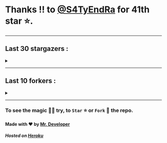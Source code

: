 # Thanks !! to [@S4TyEndRa](https://github.com/S4TyEndRa) for 41th star ⭐.
---

## Last 30 stargazers :
<details><summary></summary>

| No. | Profile Pic | Username | Star Number ⭐ |
| :---: | :---: | :---: | :---: |
| 1. | <img src='https://avatars.githubusercontent.com/u/84174959?v=4'> | [@S4TyEndRa](https://github.com/S4TyEndRa) | 41 |
| 2. | <img src='https://avatars.githubusercontent.com/u/103633817?v=4'> | [@NullPointer-Ex](https://github.com/NullPointer-Ex) | 40 |
| 3. | <img src='https://avatars.githubusercontent.com/u/87824092?v=4'> | [@codingtuto](https://github.com/codingtuto) | 39 |
| 4. | <img src='https://avatars.githubusercontent.com/u/82335415?v=4'> | [@rahulmanjhu](https://github.com/rahulmanjhu) | 38 |
| 5. | <img src='https://avatars.githubusercontent.com/u/66910428?v=4'> | [@VIKASIND](https://github.com/VIKASIND) | 37 |
| 6. | <img src='https://avatars.githubusercontent.com/u/57279309?v=4'> | [@Droyder7](https://github.com/Droyder7) | 36 |
| 7. | <img src='https://avatars.githubusercontent.com/u/40000538?v=4'> | [@ShubhamJ010](https://github.com/ShubhamJ010) | 35 |
| 8. | <img src='https://avatars.githubusercontent.com/u/102476142?v=4'> | [@hiroultroid93819](https://github.com/hiroultroid93819) | 34 |
| 9. | <img src='https://avatars.githubusercontent.com/u/87156166?v=4'> | [@Soebb](https://github.com/Soebb) | 33 |
| 10. | <img src='https://avatars.githubusercontent.com/u/40020525?v=4'> | [@Angeloem](https://github.com/Angeloem) | 32 |
| 11. | <img src='https://avatars.githubusercontent.com/u/97869723?v=4'> | [@XRoiDX](https://github.com/XRoiDX) | 31 |
| 12. | <img src='https://avatars.githubusercontent.com/u/97147352?v=4'> | [@ThePachirisu](https://github.com/ThePachirisu) | 30 |
| 13. | <img src='https://avatars.githubusercontent.com/u/90682075?v=4'> | [@Parvez342](https://github.com/Parvez342) | 29 |
| 14. | <img src='https://avatars.githubusercontent.com/u/91000547?v=4'> | [@dhanushps](https://github.com/dhanushps) | 28 |
| 15. | <img src='https://avatars.githubusercontent.com/u/102027393?v=4'> | [@anon1ym](https://github.com/anon1ym) | 27 |
| 16. | <img src='https://avatars.githubusercontent.com/u/90016534?v=4'> | [@rethu123](https://github.com/rethu123) | 26 |
| 17. | <img src='https://avatars.githubusercontent.com/u/93878621?v=4'> | [@sohan2929](https://github.com/sohan2929) | 25 |
| 18. | <img src='https://avatars.githubusercontent.com/u/54490464?v=4'> | [@Rk365-UK](https://github.com/Rk365-UK) | 24 |
| 19. | <img src='https://avatars.githubusercontent.com/u/101983016?v=4'> | [@nikki310](https://github.com/nikki310) | 23 |
| 20. | <img src='https://avatars.githubusercontent.com/u/90282707?v=4'> | [@Vasubai](https://github.com/Vasubai) | 22 |
| 21. | <img src='https://avatars.githubusercontent.com/u/75154223?v=4'> | [@Achu2234](https://github.com/Achu2234) | 21 |
| 22. | <img src='https://avatars.githubusercontent.com/u/80207551?v=4'> | [@saifalisew1508](https://github.com/saifalisew1508) | 20 |
| 23. | <img src='https://avatars.githubusercontent.com/u/99937370?v=4'> | [@FeedsGram](https://github.com/FeedsGram) | 19 |
| 24. | <img src='https://avatars.githubusercontent.com/u/98212032?v=4'> | [@random772](https://github.com/random772) | 18 |
| 25. | <img src='https://avatars.githubusercontent.com/u/97720718?v=4'> | [@MaheshKmr9](https://github.com/MaheshKmr9) | 17 |
| 26. | <img src='https://avatars.githubusercontent.com/u/79193961?v=4'> | [@TgDeveloper99](https://github.com/TgDeveloper99) | 16 |
| 27. | <img src='https://avatars.githubusercontent.com/u/85005373?v=4'> | [@HerokuMods](https://github.com/HerokuMods) | 15 |
| 28. | <img src='https://avatars.githubusercontent.com/u/70249693?v=4'> | [@ilhamr0f11](https://github.com/ilhamr0f11) | 14 |
| 29. | <img src='https://avatars.githubusercontent.com/u/70377480?v=4'> | [@nikhileashy](https://github.com/nikhileashy) | 13 |
| 30. | <img src='https://avatars.githubusercontent.com/u/86344856?v=4'> | [@AmirulAndalib](https://github.com/AmirulAndalib) | 12 |

</details>

---

## Last 10 forkers :
<details><summary></summary>

| No. | Profile Pic | Username | Fork Number 🍴 |
| :---: | :---: | :---: | :---: |
| 1. | <img src='https://avatars.githubusercontent.com/u/91558902?v=4'> | [@rk134-hub](https://github.com/rk134-hub) | 10 |
| 2. | <img src='https://avatars.githubusercontent.com/u/20133621?v=4'> | [@NitroFuN](https://github.com/NitroFuN) | 9 |
| 3. | <img src='https://avatars.githubusercontent.com/u/482367?v=4'> | [@nyuszika7h](https://github.com/nyuszika7h) | 8 |
| 4. | <img src='https://avatars.githubusercontent.com/u/84174959?v=4'> | [@S4TyEndRa](https://github.com/S4TyEndRa) | 7 |
| 5. | <img src='https://avatars.githubusercontent.com/u/66910428?v=4'> | [@VIKASIND](https://github.com/VIKASIND) | 6 |
| 6. | <img src='https://avatars.githubusercontent.com/u/101307401?v=4'> | [@Tellyfun](https://github.com/Tellyfun) | 5 |
| 7. | <img src='https://avatars.githubusercontent.com/u/102476142?v=4'> | [@hiroultroid93819](https://github.com/hiroultroid93819) | 4 |
| 8. | <img src='https://avatars.githubusercontent.com/u/98212032?v=4'> | [@random772](https://github.com/random772) | 3 |
| 9. | <img src='https://avatars.githubusercontent.com/u/97720718?v=4'> | [@MaheshKmr9](https://github.com/MaheshKmr9) | 2 |
| 10. | <img src='https://avatars.githubusercontent.com/u/85005373?v=4'> | [@HerokuMods](https://github.com/HerokuMods) | 1 |

</details>

---
### To see the magic 🧚‍♂️ try, to `Star` ⭐ or `Fork` 🍴 the repo.
#### Made with ❤️ by [Mr. Developer](https://github.com/MrBotDeveloper)
##### Hosted on [Heroku](https://heroku.com)